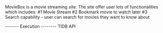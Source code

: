 MovieBox is a movie streaming site. The site offer user lots of functionalities which includes: #1 Movie Stream #2 Bookmark movie to watch later #3 Search capability - user can search for movies they want to know about

------- Execution -------- TIDB API